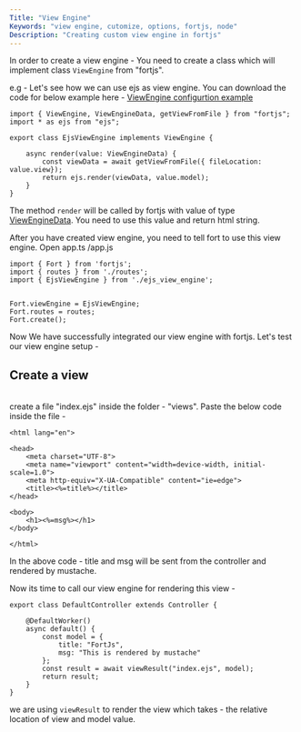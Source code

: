 ```yaml
---
Title: "View Engine"
Keywords: "view engine, cutomize, options, fortjs, node"
Description: "Creating custom view engine in fortjs"
---
```


In order to create a view engine - You need to create a class which will implement class `ViewEngine` from "fortjs".

e.g - Let's see how we can use ejs as view engine. You can download the code for below example here - <a href="https://github.com/ujjwalguptaofficial/fortjs-examples/tree/master/ejs" target="_blank">ViewEngine configurtion example</a>

```
import { ViewEngine, ViewEngineData, getViewFromFile } from "fortjs";
import * as ejs from "ejs"; 

export class EjsViewEngine implements ViewEngine {

    async render(value: ViewEngineData) {
        const viewData = await getViewFromFile({ fileLocation: value.view});
        return ejs.render(viewData, value.model);
    }
}
```

The method `render` will be called by fortjs with value of type [ViewEngineData](/tutorial/type/view-engine-data). You need to use this value and return html string.

After you have created view engine, you need to tell fort to use this view engine. Open app.ts /app.js

```
import { Fort } from 'fortjs';
import { routes } from './routes';
import { EjsViewEngine } from './ejs_view_engine';


Fort.viewEngine = EjsViewEngine;
Fort.routes = routes;
Fort.create();

```

Now We have successfully integrated our view engine with fortjs. Let's test our view engine setup - 

## Create a view
<br>
create a file "index.ejs" inside the folder - "views". Paste the below code inside the file -

```
<html lang="en">

<head>
    <meta charset="UTF-8">
    <meta name="viewport" content="width=device-width, initial-scale=1.0">
    <meta http-equiv="X-UA-Compatible" content="ie=edge">
    <title><%=title%></title>
</head>

<body>
    <h1><%=msg%></h1>
</body>

</html>
```

In the above code - title and msg will be sent from the controller and rendered by mustache. 

Now its time to call our view engine for rendering this view - 

```
export class DefaultController extends Controller {

    @DefaultWorker()
    async default() {
        const model = {
            title: "FortJs",
            msg: "This is rendered by mustache"
        };
        const result = await viewResult("index.ejs", model);
        return result;
    }
}
```

we are using `viewResult` to render the view  which takes - the relative location of view and model value.
